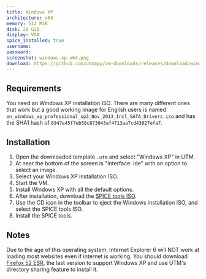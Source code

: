 ```yaml
---
title: Windows XP
architecture: x64
memory: 512 MiB
disk: 20 GiB
display: VGA
spice_installed: true
username:
password:
screenshot: windows-xp-x64.png
download: https://github.com/utmapp/vm-downloads/releases/download/windows-template/windows-xp-x64-utm.zip
---
```


## Requirements
You need an Windows XP installation ISO. There are many different ones that work but a good working image for English users is named `en_windows_xp_professional_sp3_Nov_2013_Incl_SATA_Drivers.iso` and has the SHA1 hash of `6947e45f7eb50c873043af4713aa7cd43027efa7`.

## Installation
1. Open the downloaded template `.utm` and select "Windows XP" in UTM.
2. At near the bottom of the screen is "Interface: ide" with an option to select an image.
3. Select your Windows XP installation ISO.
4. Start the VM.
5. Install Windows XP with all the default options.
6. After installation, download the [SPICE tools ISO][1].
7. Use the CD icon in the toolbar to eject the Windows installation ISO, and select the SPICE tools ISO.
8. Install the SPICE tools.

## Notes
Due to the age of this operating system, Internet Explorer 6 will NOT work at loading most websites even if internet is working. You should download [Firefox 52 ESR][2], the last version to support Windows XP and use UTM's directory sharing feature to install it.


[1]: https://docs.getutm.app/guest-support/windows/#download
[2]: https://www.mozilla.org/en-US/firefox/52.9.0/system-requirements/
